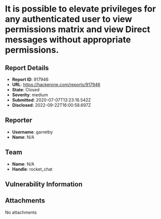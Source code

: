 # It is possible to elevate privileges for any authenticated user to view permissions matrix and view Direct messages without appropriate permissions.

## Report Details
- **Report ID**: 917946
- **URL**: https://hackerone.com/reports/917946
- **State**: Closed
- **Severity**: medium
- **Submitted**: 2020-07-07T13:23:16.542Z
- **Disclosed**: 2022-09-22T16:00:58.697Z

## Reporter
- **Username**: garretby
- **Name**: N/A

## Team
- **Name**: N/A
- **Handle**: rocket_chat

## Vulnerability Information


## Attachments
No attachments
